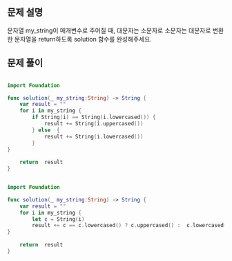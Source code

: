## 문제 설명
문자열 my_string이 매개변수로 주어질 때, 대문자는 소문자로 소문자는 대문자로 변환한 문자열을 return하도록 solution 함수를 완성해주세요.
<br>

## 문제 풀이

```swift

import Foundation

func solution(_ my_string:String) -> String {
    var result = ""
    for i in my_string {
        if String(i) == String(i.lowercased()) {
            result += String(i.uppercased())
        } else  {
            result += String(i.lowercased())
        }
}
    
    return  result
}
```
```swift

import Foundation

func solution(_ my_string:String) -> String {
    var result = ""
    for i in my_string {
        let c = String(i)
        result += c == c.lowercased() ? c.uppercased() :  c.lowercased()
}
    
    return  result
}
```

